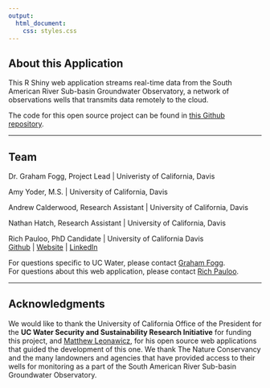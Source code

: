 ```yaml
---
output:
  html_document:
    css: styles.css
---
```


## About this Application

This R Shiny web application streams real-time data from the South American River Sub-basin Groundwater Observatory, a network of observations wells that transmits data remotely to the cloud.  

The code for this open source project can be found in [this Github repository](https://github.com/richpauloo/cosumnes_shiny).

***

## Team
Dr. Graham Fogg, Project Lead | Univeristy of California, Davis  <br/>

Amy Yoder, M.S. | University of California, Davis  <br/>

Andrew Calderwood, Research Assistant | University of California, Davis  <br/>

Nathan Hatch, Research Assistant | University of California, Davis  <br/>

Rich Pauloo, PhD Candidate | University of California Davis <br/>
[Github](http://github.com/richpauloo) | [Website](https://richpauloo.github.io) | [LinkedIn](https://www.linkedin.com/in/rpauloo)  

For questions specific to UC Water, please contact [Graham Fogg](gefogg@ucdavis.edu).  
For questions about this web application, please contact [Rich Pauloo](richpauloo@gmail.com).  

***

## Acknowledgments
We would like to thank the University of California Office of the President for the **UC Water Security and Sustainability Research Initiative** for funding this project, and [Matthew Leonawicz](https://leonawicz.github.io/), for his open source web applications that guided the development of this one. We thank The Nature Conservancy and the many landowners and agencies that have provided access to their wells for monitoring as a part of the South American River Sub-basin Groundwater Observatory. 


